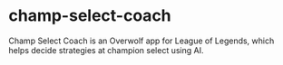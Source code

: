 # champ-select-coach
Champ Select Coach is an Overwolf app for League of Legends, which helps decide strategies at champion select using AI.
